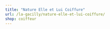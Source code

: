 ```yaml
---
title: "Nature Elle et Lui Coiffure"
url: /la-gacilly/nature-elle-et-lui-coiffure/
shop: coiffeur
---
```

